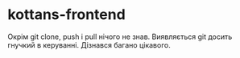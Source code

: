 # kottans-frontend

Окрім git clone, push і pull нічого не знав. Виявляється git досить гнучкий в керуванні. Дізнався багано цікавого. 
